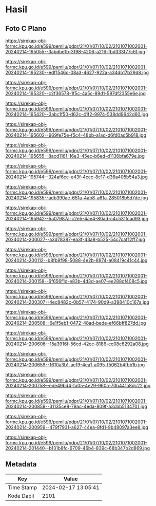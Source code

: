 # Hasil

## Foto C Plano

https://sirekap-obj-formc.kpu.go.id/e599/pemilu/pdpr/21/01/07/10/02/2101071002001-20240214-195055--3abdbe1b-3f98-4206-a216-fbd333f77c6f.jpg

https://sirekap-obj-formc.kpu.go.id/e599/pemilu/pdpr/21/01/07/10/02/2101071002001-20240214-195230--edf1546c-08a3-4627-922a-a34db17b29d8.jpg

https://sirekap-obj-formc.kpu.go.id/e599/pemilu/pdpr/21/01/07/10/02/2101071002001-20240214-195320--c2f36578-1f5c-4a5c-89d1-597df2355e6e.jpg

https://sirekap-obj-formc.kpu.go.id/e599/pemilu/pdpr/21/01/07/10/02/2101071002001-20240214-195420--3abc1f50-d62c-41f2-9974-538dd9642d60.jpg

https://sirekap-obj-formc.kpu.go.id/e599/pemilu/pdpr/21/01/07/10/02/2101071002001-20240214-195602--969fe75e-f5c4-48bb-a1ad-d6fd0ad5b918.jpg

https://sirekap-obj-formc.kpu.go.id/e599/pemilu/pdpr/21/01/07/10/02/2101071002001-20240214-195655--8acd1161-16e3-45ec-b6ed-d1136bfa679e.jpg

https://sirekap-obj-formc.kpu.go.id/e599/pemilu/pdpr/21/01/07/10/02/2101071002001-20240214-195744--324af6cc-e43f-4ccc-8c17-d36a405b54a3.jpg

https://sirekap-obj-formc.kpu.go.id/e599/pemilu/pdpr/21/01/07/10/02/2101071002001-20240214-195835--adb390ae-651a-4ab8-a61a-285018b5d7de.jpg

https://sirekap-obj-formc.kpu.go.id/e599/pemilu/pdpr/21/01/07/10/02/2101071002001-20240214-195942--5a07987a-c2e5-4ae4-80ad-c4c531fcad93.jpg

https://sirekap-obj-formc.kpu.go.id/e599/pemilu/pdpr/21/01/07/10/02/2101071002001-20240214-200027--a3d78387-ea3f-43a8-b525-54c7caf12ff7.jpg

https://sirekap-obj-formc.kpu.go.id/e599/pemilu/pdpr/21/01/07/10/02/2101071002001-20240214-200112--b8fb9f98-5088-4e2b-8974-a08419c41c44.jpg

https://sirekap-obj-formc.kpu.go.id/e599/pemilu/pdpr/21/01/07/10/02/2101071002001-20240214-200158--6f656f1d-e83b-4d3d-ae07-ee288df408c5.jpg

https://sirekap-obj-formc.kpu.go.id/e599/pemilu/pdpr/21/01/07/10/02/2101071002001-20240214-200307--4ec8482c-0b57-4174-90d9-a398410c167a.jpg

https://sirekap-obj-formc.kpu.go.id/e599/pemilu/pdpr/21/01/07/10/02/2101071002001-20240214-200508--6e1f5eb1-0472-48ad-bede-ef66bff827dd.jpg

https://sirekap-obj-formc.kpu.go.id/e599/pemilu/pdpr/21/01/07/10/02/2101071002001-20240214-200606--15a3916f-56cd-42cc-8186-cc08c6292a08.jpg

https://sirekap-obj-formc.kpu.go.id/e599/pemilu/pdpr/21/01/07/10/02/2101071002001-20240214-200659--1610a3b1-aef9-4ea1-a095-f5062b4fbb1b.jpg

https://sirekap-obj-formc.kpu.go.id/e599/pemilu/pdpr/21/01/07/10/02/2101071002001-20240214-200758--ede49bd4-fa05-4e29-960a-70b441a8dc22.jpg

https://sirekap-obj-formc.kpu.go.id/e599/pemilu/pdpr/21/01/07/10/02/2101071002001-20240214-200859--31135ce8-79ac-4eda-809f-a3cbb5134701.jpg

https://sirekap-obj-formc.kpu.go.id/e599/pemilu/pdpr/21/01/07/10/02/2101071002001-20240214-200959--479f7931-a627-44ea-8fd1-9b48097a3ee8.jpg

https://sirekap-obj-formc.kpu.go.id/e599/pemilu/pdpr/21/01/07/10/02/2101071002001-20240214-201440--b131b8fc-6709-46b4-839c-68b347b2d869.jpg


## Metadata

| Key        | Value               |
| ---------- | ------------------- |
| Time Stamp | 2024-02-17 13:05:41 |
| Kode Dapil | 2101                |



